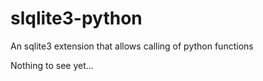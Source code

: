# slqlite3-python
An sqlite3 extension that allows calling of python functions

Nothing to see yet...
